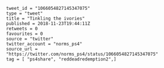 ```
tweet_id = "1066054827145347075"
type = "tweet"
title = "Tinkling the ivories"
published = 2018-11-23T19:44:11Z
retweets = 0
favourites = 0
source = "twitter"
twitter_account = "norms_ps4"
source_url = "https://twitter.com/norms_ps4/status/1066054827145347075"
tag = [ "ps4share", "reddeadredemption2",]
```

<p class='image'><img src='http://mnf.m17s.net/2018/11/23/DstjNsEWsAAIQe7.jpg' alt=''></p>

